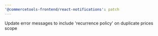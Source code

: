 ```yaml
---
'@commercetools-frontend/react-notifications': patch
---
```


Update error messages to include 'recurrence policy' on duplicate prices scope
